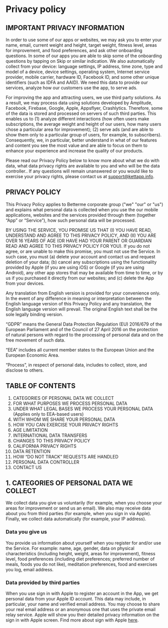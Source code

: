 # Privacy policy

## IMPORTANT PRIVACY INFORMATION

In order to use some of our apps or websites, we may ask you to enter your name, email, current weight and height, target weight, fitness level, areas for improvement, and food preferences, and ask other onboarding questions. In some of our apps you are able to skip some of the onboarding questions by tapping on Skip or similar indication. We also automatically collect from your device: language settings, IP address, time zone, type and model of a device, device settings, operating system, Internet service provider, mobile carrier, hardware ID, Facebook ID, and some other unique identifiers (such as IDFA and AAID). We need this data to provide our services, analyze how our customers use the app, to serve ads.

For improving the app and attracting users, we use third party solutions. As a result, we may process data using solutions developed by Amplitude, Facebook, Firebase, Google, Apple, Appsflyer, Crashlytics. Therefore, some of the data is stored and processed on servers of such third parties. This enables us to (1) analyze different interactions (how often users make subscriptions, the average weight and height of our users, how many users chose a particular area for improvement); (2) serve ads (and are able to show them only to a particular group of users, for example, to subscribers). Consequently, we, in particular, better understand in what of our features and content you see the most value and are able to focus on them to enhance your experience and increase the quality of our products.

Please read our Privacy Policy below to know more about what we do with data, what data privacy rights are available to you and who will be the data controller.. If any questions will remain unanswered or you would like to exercise your privacy rights, please contact us at support@kettapp.info.

## PRIVACY POLICY

This Privacy Policy applies to Betterme corporate group ("we" "our" or "us") and explains what personal data is collected when you use the our mobile applications, websites and the services provided through them (together “App” or “Service”), how such personal data will be processed.

BY USING THE SERVICE, YOU PROMISE US THAT (I) YOU HAVE READ, UNDERSTAND AND AGREE TO THIS PRIVACY POLICY, AND (II) YOU ARE OVER 16 YEARS OF AGE (OR HAVE HAD YOUR PARENT OR GUARDIAN READ AND AGREE TO THIS PRIVACY POLICY FOR YOU). If you do not agree, or are unable to make this promise, you must not use the Service. In such case, you must (a) delete your account and contact us and request deletion of your data; (b) cancel any subscriptions using the functionality provided by Apple (if you are using iOS) or Google (if you are using Android), any other app stores that may be available from time to time, or by us if you purchased it directly from our websites; and (c) delete the App from your devices.

Any translation from English version is provided for your convenience only. In the event of any difference in meaning or interpretation between the English language version of this Privacy Policy and any translation, the English language version will prevail. The original English text shall be the sole legally binding version.

“GDPR” means the General Data Protection Regulation (EU) 2016/679 of the European Parliament and of the Council of 27 April 2016 on the protection of natural persons with regard to the processing of personal data and on the free movement of such data.

“EEA” includes all current member states to the European Union and the European Economic Area.

“Process”, in respect of personal data, includes to collect, store, and disclose to others.

## TABLE OF CONTENTS

1. CATEGORIES OF PERSONAL DATA WE COLLECT
2. FOR WHAT PURPOSES WE PROCESS PERSONAL DATA
3. UNDER WHAT LEGAL BASES WE PROCESS YOUR PERSONAL DATA (Applies only to EEA-based users)
4. WITH WHOM WE SHARE YOUR PERSONAL DATA
5. HOW YOU CAN EXERCISE YOUR PRIVACY RIGHTS
6. AGE LIMITATION
7. INTERNATIONAL DATA TRANSFERS
8. CHANGES TO THIS PRIVACY POLICY
9. CALIFORNIA PRIVACY RIGHTS
10. DATA RETENTION
11. HOW “DO NOT TRACK” REQUESTS ARE HANDLED
12. PERSONAL DATA CONTROLLER
13. CONTACT US

## 1. CATEGORIES OF PERSONAL DATA WE COLLECT

We collect data you give us voluntarily (for example, when you choose your areas for improvement or send us an email). We also may receive data about you from third parties (for example, when you sign in via Apple). Finally, we collect data automatically (for example, your IP address).

### Data you give us

You provide us information about yourself when you register for and/or use the Service. For example: name, age, gender, data on physical characteristics (including height, weight, areas for improvement), fitness level, food preferences (including diet preferences; preferred number of meals, foods you do not like), meditation preferences, food and exercises you log, email address.

### Data provided by third parties

When you use sign in with Apple to register an account in the App, we get personal data from your Apple ID account. This data may include, in particular, your name and verified email address. You may choose to share your real email address or an anonymous one that uses the private email relay service. Apple will show you their detailed privacy information on the sign in with Apple screen. Find more about sign with Apple [here](https://www.apple.com/legal/privacy/data/en/apple-id/).
